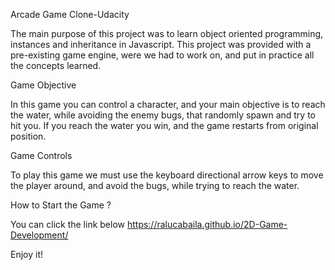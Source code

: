 Arcade Game Clone-Udacity

The main purpose of this project was to learn object oriented programming, instances and inheritance in Javascript.
This project was provided with a pre-existing game engine, were we had to work on, and put in practice all the concepts learned.

Game Objective 

In this game you can control a character, and your main objective is to reach the water, while avoiding the enemy bugs, that randomly spawn and try to hit you. If you reach the water you win, and the game restarts from original position.

Game Controls

To play this game we must use the keyboard directional arrow keys to move the player around, and avoid the bugs, while trying to reach the water.

How to Start the Game ?

You can click the link below
https://ralucabaila.github.io/2D-Game-Development/ 

Enjoy it!


